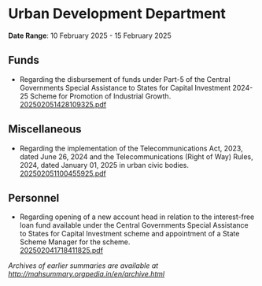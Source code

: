 # Urban Development Department

**Date Range**: 10 February 2025 - 15 February 2025


## Funds
- Regarding the disbursement of funds under Part-5 of the Central Governments Special Assistance to States for Capital Investment 2024-25 Scheme for Promotion of Industrial Growth.\
  [202502051428109325.pdf](https://gr.maharashtra.gov.in/Site/Upload/Government%20Resolutions/English/202502051428109325.pdf)

## Miscellaneous
- Regarding the implementation of the Telecommunications Act, 2023, dated June 26, 2024 and the Telecommunications (Right of Way) Rules, 2024, dated January 01, 2025 in urban civic bodies.\
  [202502051100455925.pdf](https://gr.maharashtra.gov.in/Site/Upload/Government%20Resolutions/English/202502051100455925.pdf)

## Personnel
- Regarding opening of a new account head in relation to the interest-free loan fund available under the Central Governments Special Assistance to States for Capital Investment scheme and appointment of a State Scheme Manager for the scheme.\
  [202502041718411825.pdf](https://gr.maharashtra.gov.in/Site/Upload/Government%20Resolutions/English/202502041718411825.pdf)


*Archives of earlier summaries are available at http://mahsummary.orgpedia.in/en/archive.html*